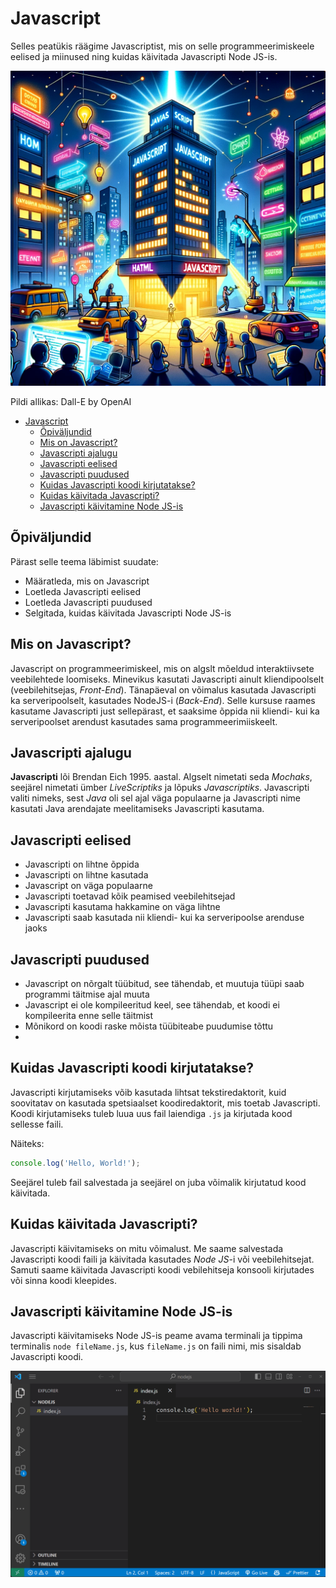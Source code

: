 # Javascript

Selles peatükis räägime Javascriptist, mis on selle programmeerimiskeele eelised ja miinused ning kuidas käivitada Javascripti Node JS-is.

![Javascript](JavaScript.webp)

Pildi allikas: Dall-E by OpenAI

- [Javascript](#javascript)
  - [Õpiväljundid](#õpiväljundid)
  - [Mis on Javascript?](#mis-on-javascript)
  - [Javascripti ajalugu](#javascripti-ajalugu)
  - [Javascripti eelised](#javascripti-eelised)
  - [Javascripti puudused](#javascripti-puudused)
  - [Kuidas Javascripti koodi kirjutatakse?](#kuidas-javascripti-koodi-kirjutatakse)
  - [Kuidas käivitada Javascripti?](#kuidas-käivitada-javascripti)
  - [Javascripti käivitamine Node JS-is](#javascripti-käivitamine-node-js-is)

## Õpiväljundid

Pärast selle teema läbimist suudate:

- Määratleda, mis on Javascript
- Loetleda Javascripti eelised
- Loetleda Javascripti puudused
- Selgitada, kuidas käivitada Javascripti Node JS-is

## Mis on Javascript?

Javascript on programmeerimiskeel, mis on algslt mõeldud interaktiivsete veebilehtede loomiseks. Minevikus kasutati Javascripti ainult kliendipoolselt (veebilehitsejas, *Front-End*). Tänapäeval on võimalus kasutada Javascripti ka serveripoolselt, kasutades NodeJS-i (*Back-End*). Selle kursuse raames kasutame Javascripti just sellepärast, et saaksime õppida nii kliendi- kui ka serveripoolset arendust kasutades sama programmeerimiiskeelt.

## Javascripti ajalugu

**Javascripti** lõi Brendan Eich 1995. aastal. Algselt nimetati seda *Mochaks*, seejärel nimetati ümber *LiveScriptiks* ja lõpuks *Javascriptiks*. Javascripti valiti nimeks, sest *Java* oli sel ajal väga populaarne ja Javascripti nime kasutati Java arendajate meelitamiseks Javascripti kasutama.

## Javascripti eelised

- Javascripti on lihtne õppida
- Javascripti on lihtne kasutada
- Javascript on väga populaarne
- Javascripti toetavad kõik peamised veebilehitsejad
- Javascripti kasutama hakkamine on väga lihtne
- Javascripti saab kasutada nii kliendi- kui ka serveripoolse arenduse jaoks

## Javascripti puudused

- Javascript on nõrgalt tüübitud, see tähendab, et muutuja tüüpi saab programmi täitmise ajal muuta
- Javascript ei ole kompileeritud keel, see tähendab, et koodi ei kompileerita enne selle täitmist
- Mõnikord on koodi raske mõista tüübiteabe puudumise tõttu
- 
## Kuidas Javascripti koodi kirjutatakse?

Javascripti kirjutamiseks võib kasutada lihtsat tekstiredaktorit, kuid soovitatav on kasutada spetsiaalset koodiredaktorit, mis toetab Javascripti. Koodi kirjutamiseks tuleb luua uus fail laiendiga `.js` ja kirjutada kood sellesse faili.

Näiteks:

```js
console.log('Hello, World!');
```
Seejärel tuleb fail salvestada ja seejärel on juba võimalik kirjutatud kood käivitada.

## Kuidas käivitada Javascripti?

Javascripti käivitamiseks on mitu võimalust. Me saame salvestada Javascripti koodi faili ja käivitada kasutades *Node JS*-i või veebilehitsejat. Samuti saame käivitada Javascripti koodi vebilehitseja konsooli kirjutades või sinna koodi kleepides.

## Javascripti käivitamine Node JS-is

Javascripti käivitamiseks Node JS-is peame avama terminali ja tippima terminalis `node fileName.js`, kus `fileName.js` on faili nimi, mis sisaldab Javascripti koodi.

![Running Javascript in Node JS](../NodeJS/RunningNode.gif)
